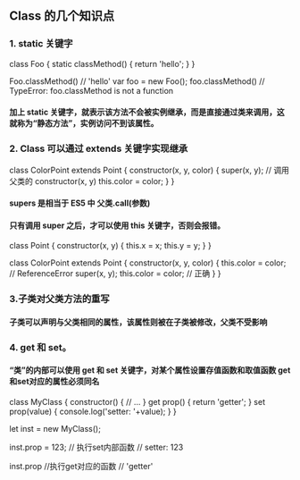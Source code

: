 ## Class 的几个知识点

### 1. static 关键字

class Foo {
static classMethod() {
return 'hello';
}
}

Foo.classMethod() // 'hello'
var foo = new Foo();
foo.classMethod()
// TypeError: foo.classMethod is not a function

#### 加上 static 关键字，就表示该方法不会被实例继承，而是直接通过类来调用，这就称为“静态方法”，实例访问不到该属性。

### 2. Class 可以通过 extends 关键字实现继承

class ColorPoint extends Point {
constructor(x, y, color) {
super(x, y); // 调用父类的 constructor(x, y)
this.color = color;
}
}

#### supers 是相当于 ES5 中 父类.call(参数)

#### 只有调用 super 之后，才可以使用 this 关键字，否则会报错。

class Point {
constructor(x, y) {
this.x = x;
this.y = y;
}
}

class ColorPoint extends Point {
constructor(x, y, color) {
this.color = color; // ReferenceError
super(x, y);
this.color = color; // 正确
}
}

### 3.子类对父类方法的重写

#### 子类可以声明与父类相同的属性，该属性则被在子类被修改，父类不受影响

### 4. get 和 set。

#### “类”的内部可以使用 get 和 set 关键字，对某个属性设置存值函数和取值函数 get 和set对应的属性必须同名

class MyClass {
    constructor() {
    // ...
}
get prop() {
    return 'getter';
}
set prop(value) {
    console.log('setter: '+value);
}
}

let inst = new MyClass();

inst.prop = 123;    // 执行set内部函数
// setter: 123

inst.prop //执行get对应的函数
// 'getter'

